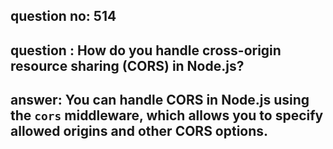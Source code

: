 
      
## question no: 514

## question : How do you handle cross-origin resource sharing (CORS) in Node.js?

## answer: You can handle CORS in Node.js using the `cors` middleware, which allows you to specify allowed origins and other CORS options.
      
